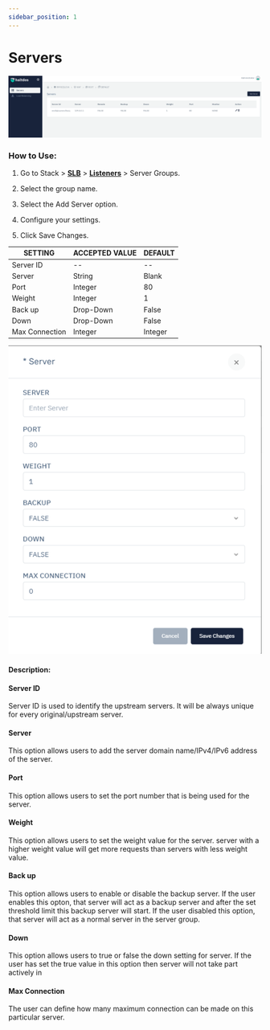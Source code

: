 ```yaml
---
sidebar_position: 1
---
```


# Servers

![servers](/img/adc/v6/docs/servers1.png)

### How to Use:

1. Go to Stack > [**SLB**](/enterprise/adc) > [**Listeners**](../listeners.md) > Server Groups.

2. Select the group name.

3. Select the Add Server option.

4. Configure your settings. 

5. Click Save Changes.

| SETTING        | ACCEPTED VALUE | DEFAULT |
|----------------|----------------|---------|
| Server ID      | --             | --      |
| Server         | String         | Blank   |
| Port           | Integer        | 80      |
| Weight         | Integer        | 1       |
| Back up        | Drop-Down      | False   |
| Down           | Drop-Down      | False   |
| Max Connection | Integer        | Integer |

![servers2](/img/adc/v6/docs/servers2.png)

#### Description:

#### Server ID

Server ID is used to identify the upstream servers. It will be always unique for every original/upstream server.

#### Server

This option allows users to add the server domain name/IPv4/IPv6 address of the server.

#### Port

This option allows users to set the port number that is being used for the server.

#### Weight

This option allows users to set the weight value for the server. server with a higher weight value will get more requests than servers with less weight value.

#### Back up

This option allows users to enable or disable the backup server. If the user enables this opton, that server will act as a backup server and after the set threshold limit this backup server will start. If the user disabled this option, that server will act as a normal server in the server group.

#### Down

This option allows users to true or false the down setting for server. If the user has set the true value in this option then server will not take part actively in  

#### Max Connection

The user can define how many maximum connection can be made on this particular server.
